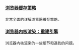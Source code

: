 
#### [浏览器缓存策略](https://mp.weixin.qq.com/s/b_vo_epjycDsGvczU6ol3Q)
    非常全面的详解浏览器缓存策略。

#### [浏览器内核渲染：重建引擎](https://juejin.im/post/5bbaa7da6fb9a05d3761aafe)
    浏览器内核渲染的一些细节和遇到的问题。